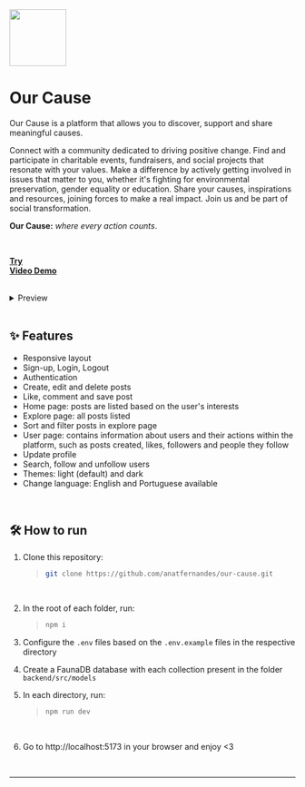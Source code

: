 <img align=top height=100 src="https://github.com/anatfernandes/our-cause/assets/97851922/193f41c3-136c-485e-800a-83c1c935d91b" />

# Our Cause

Our Cause is a platform that allows you to discover, support and share meaningful causes.

Connect with a community dedicated to driving positive change. Find and participate in charitable events, fundraisers, and social projects that resonate with your values. Make a difference by actively getting involved in issues that matter to you, whether it's fighting for environmental preservation, gender equality or education. Share your causes, inspirations and resources, joining forces to make a real impact. Join us and be part of social transformation.

**Our Cause:** _where every action counts_.

<br />

**[Try](https://our-cause-app.web.app)**
<br />
**[Video Demo](https://youtu.be/oQ_LaWXJn3E)**

<br />

<details>
	<summary>Preview</summary>

  <div align=center>
   <img height=500 align=top src="https://github.com/anatfernandes/our-cause/assets/97851922/fa0caa1d-8a3b-46bc-97f4-c0151c5c1e9b" />
   &nbsp; &nbsp; &nbsp; &nbsp; &nbsp; &nbsp; &nbsp;
   <img height=500 align=top src="https://github.com/anatfernandes/our-cause/assets/97851922/433cf9f3-8bd2-4818-bc88-a0eb81a93536" />
  </div>

  <br />
  
  <div align=center>
   <img height=500 align=top src="https://github.com/anatfernandes/our-cause/assets/97851922/9fb94ca3-f4e1-4ae8-aeb7-60522fa17c86" />
   &nbsp; &nbsp; &nbsp; &nbsp; &nbsp; &nbsp; &nbsp;
   <img height=500 align=top src="https://github.com/anatfernandes/our-cause/assets/97851922/f9f896e1-1af9-4a1c-b933-b95c95368d1c" />
  </div>
  
  <br />
  
  <div align=center>
   <img height=500 align=top src="https://github.com/anatfernandes/our-cause/assets/97851922/8b1a0da6-96e0-46f4-a1b8-68cd893da79e" />
   &nbsp; &nbsp; &nbsp; &nbsp; &nbsp; &nbsp; &nbsp;
   <img height=500 align=top src="https://github.com/anatfernandes/our-cause/assets/97851922/e23785d6-9054-4bb8-9859-08a468aedc5c" />
  </div>
</details>

<br />

## :sparkles: Features

- Responsive layout
- Sign-up, Login, Logout
- Authentication
- Create, edit and delete posts
- Like, comment and save post
- Home page: posts are listed based on the user's interests
- Explore page: all posts listed
- Sort and filter posts in explore page
- User page: contains information about users and their actions within the platform, such as posts created, likes, followers and people they follow
- Update profile
- Search, follow and unfollow users
- Themes: light (default) and dark
- Change language: English and Portuguese available

<br />

## :hammer_and_wrench: How to run

1. Clone this repository:

   > ```bash
   > git clone https://github.com/anatfernandes/our-cause.git
   > ```

<br />

2. In the root of each folder, run:

   > ```bash
   > npm i
   > ```

3. Configure the `.env` files based on the `.env.example` files in the respective directory
4. Create a FaunaDB database with each collection present in the folder `backend/src/models`
5. In each directory, run:
  
   > ```bash
   > npm run dev
   > ```

<br />

   
6. Go to http://localhost:5173 in your browser and enjoy <3

<br />

---
